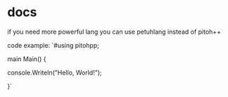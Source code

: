 # docs

if you need more powerful lang you can use petuhlang instead of pitoh++


code example:
`#using pitohpp;

main Main()
{

console.Writeln("Hello, World!");

}`
